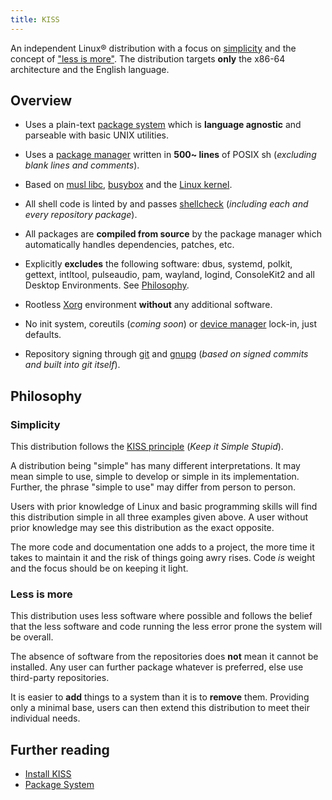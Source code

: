 ```yaml
---
title: KISS
---
```


An independent Linux® distribution with a focus on [simplicity](#simplicity) and the concept of ["less is more"](#less-is-more). The distribution targets **only** the x86-64 architecture and the English language.


## Overview

- Uses a plain-text [package system](/pages/package-system/) which is **language agnostic** and parseable with basic UNIX utilities.

- Uses a [package manager](https://github.com/kisslinux/kiss) written in **500~ lines** of POSIX sh (*excluding blank lines and comments*).

- Based on [musl libc](https://www.musl-libc.org/), [busybox](https://busybox.net/) and the [Linux kernel](https://kernel.org).

- All shell code is linted by and passes [shellcheck](https://www.shellcheck.net/) (*including each and every repository package*).

- All packages are **compiled from source** by the package manager which automatically handles dependencies, patches, etc.

- Explicitly **excludes** the following software: dbus, systemd, polkit, gettext, intltool, pulseaudio, pam, wayland, logind, ConsoleKit2 and all Desktop Environments. See [Philosophy](#philosophy).

- Rootless [Xorg](https://x.org) environment **without** any additional software.

- No init system, coreutils (*coming soon*) or [device manager](https://getkiss.org/wiki/replacing-eudev-with-mdev-(or-another-device-manager)) lock-in, just defaults.

- Repository signing through [git](https://git-scm.com/) and [gnupg](https://www.gnupg.org/) (*based on signed commits and built into git itself*).


## Philosophy

### Simplicity

This distribution follows the [KISS principle](https://en.wikipedia.org/wiki/KISS_principle) (*Keep it Simple Stupid*).

A distribution being "simple" has many different interpretations. It may mean simple to use, simple to develop or simple in its implementation. Further, the phrase "simple to use" may differ from person to person.

Users with prior knowledge of Linux and basic programming skills will find this distribution simple in all three examples given above. A user without prior knowledge may see this distribution as the exact opposite.

The more code and documentation one adds to a project, the more time it takes to maintain it and the risk of things going awry rises. Code *is* weight and the focus should be on keeping it light.

### Less is more

This distribution uses less software where possible and follows the belief that the less software and code running the less error prone the system will be overall.

The absence of software from the repositories does **not** mean it cannot be installed. Any user can further package whatever is preferred, else use third-party repositories.

It is easier to **add** things to a system than it is to **remove** them. Providing only a minimal base, users can then extend this distribution to meet their individual needs.


## Further reading

- [Install KISS](/pages/install)
- [Package System](/pages/package-system)
